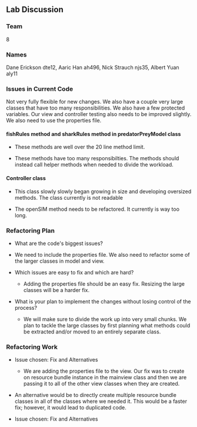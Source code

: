 ## Lab Discussion
### Team
8
### Names
Dane Erickson dte12, Aaric Han ah496, Nick Strauch njs35, Albert Yuan aly11

### Issues in Current Code
Not very fully flexible for new changes. We also have a couple very large classes that have too many responsibilities. We also have a few protected variables. Our view and controller testing also needs to be improved slightly. We also need to use the properties file.

#### fishRules method and sharkRules method in predatorPreyModel class
 * These methods are well over the 20 line method limit.

 * These methods have too many responsibilties. The methods should instead call helper methods when needed to divide the workload.

#### Controller class
 * This class slowly slowly began growing in size and developing oversized methods. The class currently is not readable

 * The openSIM method needs to be refactored. It currently is way too long.


### Refactoring Plan

 * What are the code's biggest issues?
  * We need to include the properties file. We also need to refactor some of the larger classes in model and view.

 * Which issues are easy to fix and which are hard?
   * Adding the properties file should be an easy fix. Resizing the large classes will be a harder fix.

 * What is your plan to implement the changes without losing control of the process?
   * We will make sure to divide the work up into very small chunks. We plan to tackle the large classes by first planning what methods could be extracted and/or moved to an entirely separate class. 


### Refactoring Work

 * Issue chosen: Fix and Alternatives
   * We are adding the properties file to the view. Our fix was to create on resource bundle instance in the mainview class and then we are passing it to all of the other view classes when they are created.
  * An alternative would be to directly create multiple resource bundle classes in all of the classes where we needed it. This would be a faster fix; however, it would lead to duplicated code.


 * Issue chosen: Fix and Alternatives
